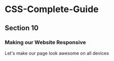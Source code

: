 # CSS-Complete-Guide
## Section 10
### Making our Website Responsive
Let's make our page look awesome on all devices
